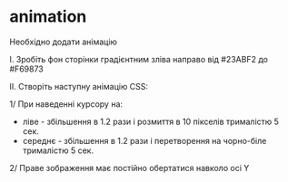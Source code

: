 # animation
Необхідно додати анімацію

I. Зробіть фон сторінки градієнтним зліва направо від #23ABF2 до #F69873

II. Створіть наступну анімацію CSS:

1/ При наведенні курсору на:
  - ліве - збільшення в 1.2 рази і розмиття в 10 пікселів трималістю 5 сек.
  - середнє - збільшення в 1.2 рази і перетворення на чорно-біле трималістю 5 сек.

2/ Праве зображення має постійно обертатися навколо осі Y 

